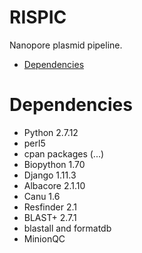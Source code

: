 # RISPIC
Nanopore plasmid pipeline.

* [Dependencies](#dependencies)

# <a name="dependencies"></a>Dependencies
* Python 2.7.12
* perl5
* cpan packages (...)
* Biopython 1.70
* Django 1.11.3
* Albacore  2.1.10
* Canu 1.6
* Resfinder 2.1
* BLAST+ 2.7.1
* blastall and formatdb
* MinionQC
